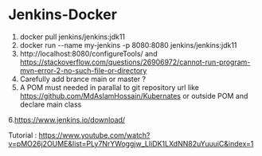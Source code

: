 # Jenkins-Docker
1. docker pull jenkins/jenkins:jdk11
2. docker run --name my-jenkins -p 8080:8080 jenkins/jenkins:jdk11
3. http://localhost:8080/configureTools/ and https://stackoverflow.com/questions/26906972/cannot-run-program-mvn-error-2-no-such-file-or-directory
4. Carefully add brance main or master ?
5. A POM must needed in parallal to git repository url like https://github.com/MdAslamHossain/Kubernates or outside POM and declare main class

 6.https://www.jenkins.io/download/










Tutorial : https://www.youtube.com/watch?v=pMO26j2OUME&list=PLy7NrYWoggjw_LIiDK1LXdNN82uYuuuiC&index=1







